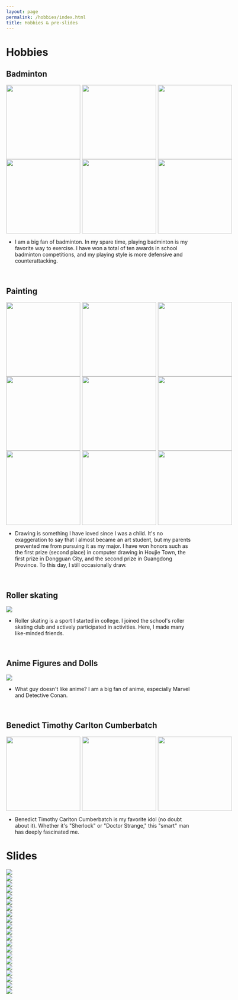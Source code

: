 ```yaml
---
layout: page
permalink: /hobbies/index.html
title: Hobbies & pre-slides
---
```


# Hobbies

## Badminton

<div style="display:flex;">
    <img src="/file/hb1.jpg" style="flex:1; margin-right:5px;" width = 200/>
    <img src="/file/hb11.jpg" style="flex:1; margin-right:5px;" width = 200/>
    <img src="/file/hb12.jpg" style="flex:1;" width = 200/>
</div>


<div style="display:flex;">
    <img src="/file/hb13.jpg" style="flex:1; margin-right:5px;" width = 200/>
    <img src="/file/hb14.jpg" style="flex:1; margin-right:5px;" width = 200/>
    <img src="/file/hb15.jpg" style="flex:1;" width = 200/>
</div>

- I am a big fan of badminton. In my spare time, playing badminton is my favorite way to exercise. I have won a total of ten awards in school badminton competitions, and my playing style is more defensive and counterattacking.

<br>

## Painting

<div style="display:flex;">
    <img src="/file/hb21.jpg" style="flex:1; margin-right:5px;" width = 200/>
    <img src="/file/hb22.jpg" style="flex:1; margin-right:5px;" width = 200/>
    <img src="/file/hb23.jpg" style="flex:1;" width = 200/>
</div>


<div style="display:flex;">
    <img src="/file/hb24.jpg" style="flex:1; margin-right:5px;" width = 200/>
    <img src="/file/hb25.jpg" style="flex:1; margin-right:5px;" width = 200/>
    <img src="/file/hb26.jpg" style="flex:1;" width = 200/>
</div>

<div style="display:flex;">
    <img src="/file/hb27.jpg" style="flex:1; margin-right:5px;" width = 200/>
    <img src="/file/hb28.jpg" style="flex:1; margin-right:5px;" width = 200/>
    <img src="/file/hb29.jpg" style="flex:1;" width = 200/>
</div>

- Drawing is something I have loved since I was a child. It's no exaggeration to say that I almost became an art student, but my parents prevented me from pursuing it as my major. I have won honors such as the first prize (second place) in computer drawing in Houjie Town, the first prize in Dongguan City, and the second prize in Guangdong Province. To this day, I still occasionally draw.
<br>

## Roller skating

<div>
<img src="/file/hb3.jpg">
</div>

- Roller skating is a sport I started in college. I joined the school's roller skating club and actively participated in activities. Here, I made many like-minded friends.
<br>

## Anime Figures and Dolls

<div>
<img src="/file/hb4.jpg">
</div>

- What guy doesn't like anime? I am a big fan of anime, especially Marvel and Detective Conan.
<br>


## Benedict Timothy Carlton Cumberbatch

<div style="display:flex;">
    <img src="/file/hb51.jpg" style="flex:1; margin-right:5px;" width = 200/>
    <img src="/file/hb52.jpg" style="flex:1; margin-right:5px;" width = 200/>
    <img src="/file/hb53.jpg" style="flex:1;" width = 200/>
</div>

- Benedict Timothy Carlton Cumberbatch is my favorite idol (no doubt about it). Whether it's "Sherlock" or "Doctor Strange," this "smart" man has deeply fascinated me.


# Slides

<div>
<img src="in1.jpg">
</div>

<div>
<img src="in2.jpg">
</div>

<div>
<img src="in3.jpg">
</div>

<div>
<img src="in4.jpg">
</div>
<div>
<img src="in5.jpg">
</div>

<div>
<img src="in6.jpg">
</div>

<div>
<img src="in7.jpg">
</div>

<div>
<img src="in8.jpg">
</div>

<div>
<img src="in9.jpg">
</div>

<div>
<img src="in10.jpg">
</div>

<div>
<img src="in11.jpg">
</div>

<div>
<img src="in12.jpg">
</div>


<div>
<img src="in13.jpg">
</div>
<div>
<img src="in14.jpg">
</div>

<div>
<img src="in15.jpg">
</div>
<div>
<img src="in16.jpg">
</div>

<div>
<img src="in17.jpg">
</div>

<div>
<img src="in18.jpg">
</div>

<div>
<img src="in19.jpg">
</div>

<div>
<img src="in20.jpg">
</div>

<div>
<img src="in21.jpg">
</div>

